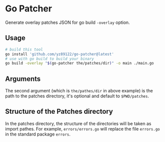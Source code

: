 # Go Patcher

Generate overlay patches JSON for go build `-overlay` option.

## Usage

```bash
# build this tool
go install 'github.com/yz89122/go-patcher@latest'
# use with go build to build your binary
go build -overlay "$(go-patcher the/patches/dir)" -o main ./main.go
```

## Arguments

The second argument (which is `the/pathes/dir` in above example) is the path to the patches directory, it's optional and default to `$PWD/patches`.

## Structure of the Patches directory

In the patches directory, the structure of the directories will be taken as import pathes. For example, `errors/errors.go` will replace the file `errors.go` in the  standard package `errors`.
